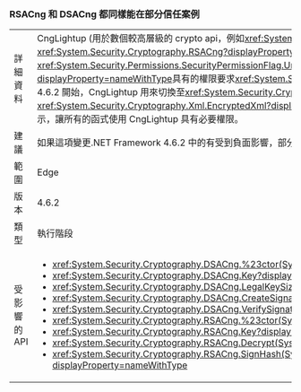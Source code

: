 ### <a name="rsacng-and-dsacng-are-once-again-usable-in-partial-trust-scenarios"></a>RSACng 和 DSACng 都同樣能在部分信任案例

|   |   |
|---|---|
|詳細資料|CngLightup (用於數個較高層級的 crypto api，例如<xref:System.Security.Cryptography.Xml.EncryptedXml?displayProperty=nameWithType>) 和<xref:System.Security.Cryptography.RSACng?displayProperty=nameWithType>在某些情況下需要完全信任。 這些包括 P/Invokes 不判斷提示<xref:System.Security.Permissions.SecurityPermissionFlag.UnmanagedCode?displayProperty=nameWithType>權限，以及程式碼路徑其中<xref:System.Security.Cryptography.CngKey?displayProperty=nameWithType>具有的權限要求<xref:System.Security.Permissions.SecurityPermissionFlag.UnmanagedCode?displayProperty=nameWithType>。 從.NET Framework 4.6.2 開始，CngLightup 用來切換至<xref:System.Security.Cryptography.RSACng?displayProperty=nameWithType>只要做得到。 如此一來，部分信任應用程式，已順利使用<xref:System.Security.Cryptography.Xml.EncryptedXml?displayProperty=nameWithType>開始失敗並擲回<xref:System.Security.SecurityException>例外狀況。這項變更將新增所需的判斷提示，讓所有的函式使用 CngLightup 具有必要權限。|
|建議|如果這項變更.NET Framework 4.6.2 中的有受到負面影響，部分信任應用程式，升級至.NET Framework 4.7.1。|
|範圍|Edge|
|版本|4.6.2|
|類型|執行階段|
|受影響的 API|<ul><li><xref:System.Security.Cryptography.DSACng.%23ctor(System.Security.Cryptography.CngKey)?displayProperty=nameWithType></li><li><xref:System.Security.Cryptography.DSACng.Key?displayProperty=nameWithType></li><li><xref:System.Security.Cryptography.DSACng.LegalKeySizes?displayProperty=nameWithType></li><li><xref:System.Security.Cryptography.DSACng.CreateSignature(System.Byte[])?displayProperty=nameWithType></li><li><xref:System.Security.Cryptography.DSACng.VerifySignature(System.Byte[],System.Byte[])?displayProperty=nameWithType></li><li><xref:System.Security.Cryptography.RSACng.%23ctor(System.Security.Cryptography.CngKey)?displayProperty=nameWithType></li><li><xref:System.Security.Cryptography.RSACng.Key?displayProperty=nameWithType></li><li><xref:System.Security.Cryptography.RSACng.Decrypt(System.Byte[],System.Security.Cryptography.RSAEncryptionPadding)?displayProperty=nameWithType></li><li><xref:System.Security.Cryptography.RSACng.SignHash(System.Byte[],System.Security.Cryptography.HashAlgorithmName,System.Security.Cryptography.RSASignaturePadding)?displayProperty=nameWithType></li></ul>|

